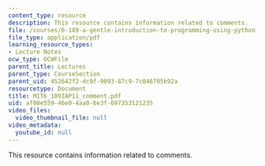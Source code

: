 ```yaml
---
content_type: resource
description: This resource contains information related to comments.
file: /courses/6-189-a-gentle-introduction-to-programming-using-python-january-iap-2011/af08e55946e04aa06e3f697353121235_MIT6_189IAP11_comment.pdf
file_type: application/pdf
learning_resource_types:
- Lecture Notes
ocw_type: OCWFile
parent_title: Lectures
parent_type: CourseSection
parent_uid: 452642f2-dc9f-9093-87c9-7c046705b92a
resourcetype: Document
title: MIT6_189IAP11_comment.pdf
uid: af08e559-46e0-4aa0-6e3f-697353121235
video_files:
  video_thumbnail_file: null
video_metadata:
  youtube_id: null
---
```

This resource contains information related to comments.

